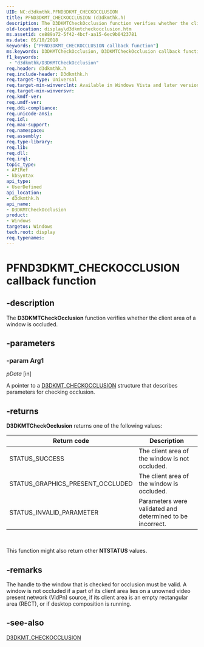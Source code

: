 ```yaml
---
UID: NC:d3dkmthk.PFND3DKMT_CHECKOCCLUSION
title: PFND3DKMT_CHECKOCCLUSION (d3dkmthk.h)
description: The D3DKMTCheckOcclusion function verifies whether the client area of a window is occluded.
old-location: display\d3dkmtcheckocclusion.htm
ms.assetid: ce889a72-5f42-4bcf-aa15-6ec9b0423781
ms.date: 05/10/2018
keywords: ["PFND3DKMT_CHECKOCCLUSION callback function"]
ms.keywords: D3DKMTCheckOcclusion, D3DKMTCheckOcclusion callback function [Display Devices], OpenGL_Functions_a73b8485-971d-47a7-bc42-77bd709c5a74.xml, PFND3DKMT_CHECKOCCLUSION, PFND3DKMT_CHECKOCCLUSION callback, d3dkmthk/D3DKMTCheckOcclusion, display.d3dkmtcheckocclusion
f1_keywords:
 - "d3dkmthk/D3DKMTCheckOcclusion"
req.header: d3dkmthk.h
req.include-header: D3dkmthk.h
req.target-type: Universal
req.target-min-winverclnt: Available in Windows Vista and later versions of the Windows operating systems.
req.target-min-winversvr: 
req.kmdf-ver: 
req.umdf-ver: 
req.ddi-compliance: 
req.unicode-ansi: 
req.idl: 
req.max-support: 
req.namespace: 
req.assembly: 
req.type-library: 
req.lib: 
req.dll: 
req.irql: 
topic_type:
- APIRef
- kbSyntax
api_type:
- UserDefined
api_location:
- d3dkmthk.h
api_name:
- D3DKMTCheckOcclusion
product:
- Windows
targetos: Windows
tech.root: display
req.typenames: 
---
```


# PFND3DKMT_CHECKOCCLUSION callback function


## -description


The <b>D3DKMTCheckOcclusion</b> function verifies whether the client area of a window is occluded.


## -parameters




### -param Arg1

*pData* [in]

A pointer to a <a href="https://docs.microsoft.com/windows-hardware/drivers/ddi/d3dkmthk/ns-d3dkmthk-_d3dkmt_checkocclusion">D3DKMT_CHECKOCCLUSION</a> structure that describes parameters for checking occlusion.


## -returns



<b>D3DKMTCheckOcclusion</b> returns one of the following values:

|Return code|Description|
|--- |--- |
|STATUS_SUCCESS|The client area of the window is not occluded.|
|STATUS_GRAPHICS_PRESENT_OCCLUDED|The client area of the window is occluded.|
|STATUS_INVALID_PARAMETER|Parameters were validated and determined to be incorrect.|
 

This function might also return other <b>NTSTATUS</b> values.




## -remarks



The handle to the window that is checked for occlusion must be valid. A window is not occluded if a part of its client area lies on a unowned video present network (VidPn) source, if its client area is an empty rectangular area (RECT), or if desktop composition is running.




## -see-also




<a href="https://docs.microsoft.com/windows-hardware/drivers/ddi/d3dkmthk/ns-d3dkmthk-_d3dkmt_checkocclusion">D3DKMT_CHECKOCCLUSION</a>
 

 

